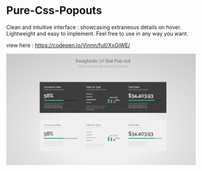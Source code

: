 # Pure-Css-Popouts
Clean and intuitive interface : showcasing extraneous details on hover. Lightweight and easy to implement. 
Feel free to use in any way you want. 

view here : https://codepen.io/Vinnn/full/XxGjWE/

![alt-text](https://raw.githubusercontent.com/vp93/Pure-Css-Popouts/master/swpop.gif)
